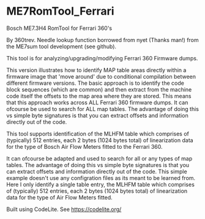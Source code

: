 # ME7RomTool_Ferrari
   Bosch ME7.3H4 RomTool for Ferrari 360's 

   By 360trev. Needle lookup function borrowed from nyet (Thanks man!) from
   the ME7sum tool development (see github).
           
   This tool is for analyzing/upgrading/modifying Ferrari 360 Firmware dumps.
   
   This version illustrates how to identify MAP table areas directly within a 
   firmware image that 'move around' due to conditional compilation between
   different firmware versions. The basic approach is to identify the code
   block sequences (which are common) and then extract from the machine
   code itself the offsets to the map area where they are stored. This means
   that this approach works across ALL Ferrari 360 firmware dumps. It can
   ofcourse be used to search for ALL map tables. The advantage of doing this
   vs simple byte signatures is that you can extract offsets and information
   directly out of the code. 
	
   This tool supports identification of the MLHFM table which comprises of 
   (typically) 512 entries, each 2 bytes (1024 bytes total) of linearization 
   data for the type of Bosch Air Flow Meters fitted to the Ferrari 360.

   It can ofcourse be adapted and used to search for all or any types of map tables. 
   The advantage of doing this vs simple byte signatures is that you can extract 
   offsets and information directly out of the code. This simple example doesn't use 
   any configration files as its meant to be learned from. Here I only identify a single 
   table entry, the MLHFM table which comprises of (typically) 512 entries, each 2
   bytes (1024 bytes total) of linearization data for the type of Air Flow 
   Meters fitted.

   Built using CodeLite.
   See https://codelite.org/

